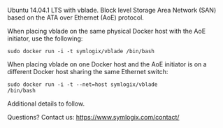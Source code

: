 Ubuntu 14.04.1 LTS with vblade. Block level Storage Area Network (SAN) based on the ATA over Ethernet (AoE) protocol.

When placing vblade on the same physical Docker host with the AoE initiator, use the following:

<code>sudo docker run -i -t symlogix/vblade /bin/bash</code>

When placing vblade on one Docker host and the AoE initiator is on a different Docker host sharing the same Ethernet switch:

<code>sudo docker run -i -t --net=host symlogix/vblade /bin/bash</code>

Additional details to follow.

Questions? Contact us: https://www.symlogix.com/contact/
